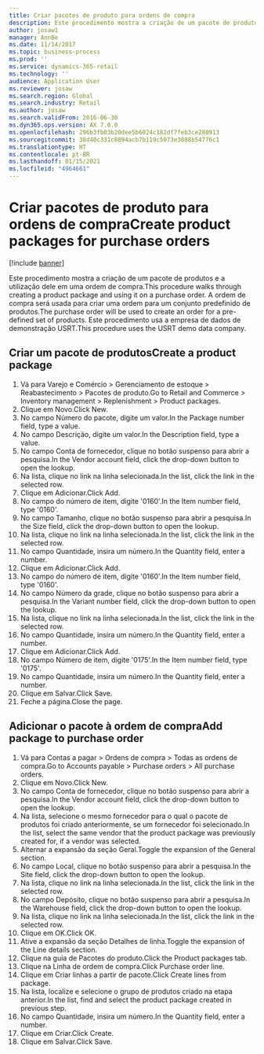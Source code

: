 ```yaml
---
title: Criar pacotes de produto para ordens de compra
description: Este procedimento mostra a criação de um pacote de produtos e a utilização dele em uma ordem de compra.
author: josaw1
manager: AnnBe
ms.date: 11/14/2017
ms.topic: business-process
ms.prod: ''
ms.service: dynamics-365-retail
ms.technology: ''
audience: Application User
ms.reviewer: josaw
ms.search.region: Global
ms.search.industry: Retail
ms.author: josaw
ms.search.validFrom: 2016-06-30
ms.dyn365.ops.version: AX 7.0.0
ms.openlocfilehash: 296b3fb03b20dee5b6024c182df7feb3ce280913
ms.sourcegitcommit: 38d40c331c8894acb7b119c5073e3088b54776c1
ms.translationtype: HT
ms.contentlocale: pt-BR
ms.lasthandoff: 01/15/2021
ms.locfileid: "4964661"
---
```

# <a name="create-product-packages-for-purchase-orders"></a><span data-ttu-id="7f77d-103">Criar pacotes de produto para ordens de compra</span><span class="sxs-lookup"><span data-stu-id="7f77d-103">Create product packages for purchase orders</span></span>

[!include [banner](../includes/banner.md)]

<span data-ttu-id="7f77d-104">Este procedimento mostra a criação de um pacote de produtos e a utilização dele em uma ordem de compra.</span><span class="sxs-lookup"><span data-stu-id="7f77d-104">This procedure walks through creating a product package and using it on a purchase order.</span></span> <span data-ttu-id="7f77d-105">A ordem de compra será usada para criar uma ordem para um conjunto predefinido de produtos.</span><span class="sxs-lookup"><span data-stu-id="7f77d-105">The purchase order will be used to create an order for a pre-defined set of products.</span></span> <span data-ttu-id="7f77d-106">Este procedimento usa a empresa de dados de demonstração USRT.</span><span class="sxs-lookup"><span data-stu-id="7f77d-106">This procedure uses the USRT demo data company.</span></span>


## <a name="create-a-product-package"></a><span data-ttu-id="7f77d-107">Criar um pacote de produtos</span><span class="sxs-lookup"><span data-stu-id="7f77d-107">Create a product package</span></span>
1. <span data-ttu-id="7f77d-108">Vá para Varejo e Comércio > Gerenciamento de estoque > Reabastecimento > Pacotes de produto.</span><span class="sxs-lookup"><span data-stu-id="7f77d-108">Go to Retail and Commerce > Inventory management > Replenishment > Product packages.</span></span>
2. <span data-ttu-id="7f77d-109">Clique em Novo.</span><span class="sxs-lookup"><span data-stu-id="7f77d-109">Click New.</span></span>
3. <span data-ttu-id="7f77d-110">No campo Número do pacote, digite um valor.</span><span class="sxs-lookup"><span data-stu-id="7f77d-110">In the Package number field, type a value.</span></span>
4. <span data-ttu-id="7f77d-111">No campo Descrição, digite um valor.</span><span class="sxs-lookup"><span data-stu-id="7f77d-111">In the Description field, type a value.</span></span>
5. <span data-ttu-id="7f77d-112">No campo Conta de fornecedor, clique no botão suspenso para abrir a pesquisa.</span><span class="sxs-lookup"><span data-stu-id="7f77d-112">In the Vendor account field, click the drop-down button to open the lookup.</span></span>
6. <span data-ttu-id="7f77d-113">Na lista, clique no link na linha selecionada.</span><span class="sxs-lookup"><span data-stu-id="7f77d-113">In the list, click the link in the selected row.</span></span>
7. <span data-ttu-id="7f77d-114">Clique em Adicionar.</span><span class="sxs-lookup"><span data-stu-id="7f77d-114">Click Add.</span></span>
8. <span data-ttu-id="7f77d-115">No campo do número de item, digite '0160'.</span><span class="sxs-lookup"><span data-stu-id="7f77d-115">In the Item number field, type '0160'.</span></span>
9. <span data-ttu-id="7f77d-116">No campo Tamanho, clique no botão suspenso para abrir a pesquisa.</span><span class="sxs-lookup"><span data-stu-id="7f77d-116">In the Size field, click the drop-down button to open the lookup.</span></span>
10. <span data-ttu-id="7f77d-117">Na lista, clique no link na linha selecionada.</span><span class="sxs-lookup"><span data-stu-id="7f77d-117">In the list, click the link in the selected row.</span></span>
11. <span data-ttu-id="7f77d-118">No campo Quantidade, insira um número.</span><span class="sxs-lookup"><span data-stu-id="7f77d-118">In the Quantity field, enter a number.</span></span>
12. <span data-ttu-id="7f77d-119">Clique em Adicionar.</span><span class="sxs-lookup"><span data-stu-id="7f77d-119">Click Add.</span></span>
13. <span data-ttu-id="7f77d-120">No campo do número de item, digite '0160'.</span><span class="sxs-lookup"><span data-stu-id="7f77d-120">In the Item number field, type '0160'.</span></span>
14. <span data-ttu-id="7f77d-121">No campo Número da grade, clique no botão suspenso para abrir a pesquisa.</span><span class="sxs-lookup"><span data-stu-id="7f77d-121">In the Variant number field, click the drop-down button to open the lookup.</span></span>
15. <span data-ttu-id="7f77d-122">Na lista, clique no link na linha selecionada.</span><span class="sxs-lookup"><span data-stu-id="7f77d-122">In the list, click the link in the selected row.</span></span>
16. <span data-ttu-id="7f77d-123">No campo Quantidade, insira um número.</span><span class="sxs-lookup"><span data-stu-id="7f77d-123">In the Quantity field, enter a number.</span></span>
17. <span data-ttu-id="7f77d-124">Clique em Adicionar.</span><span class="sxs-lookup"><span data-stu-id="7f77d-124">Click Add.</span></span>
18. <span data-ttu-id="7f77d-125">No campo Número de item, digite '0175'.</span><span class="sxs-lookup"><span data-stu-id="7f77d-125">In the Item number field, type '0175'.</span></span>
19. <span data-ttu-id="7f77d-126">No campo Quantidade, insira um número.</span><span class="sxs-lookup"><span data-stu-id="7f77d-126">In the Quantity field, enter a number.</span></span>
20. <span data-ttu-id="7f77d-127">Clique em Salvar.</span><span class="sxs-lookup"><span data-stu-id="7f77d-127">Click Save.</span></span>
21. <span data-ttu-id="7f77d-128">Feche a página.</span><span class="sxs-lookup"><span data-stu-id="7f77d-128">Close the page.</span></span>

## <a name="add-package-to-purchase-order"></a><span data-ttu-id="7f77d-129">Adicionar o pacote à ordem de compra</span><span class="sxs-lookup"><span data-stu-id="7f77d-129">Add package to purchase order</span></span>
1. <span data-ttu-id="7f77d-130">Vá para Contas a pagar > Ordens de compra > Todas as ordens de compra.</span><span class="sxs-lookup"><span data-stu-id="7f77d-130">Go to Accounts payable > Purchase orders > All purchase orders.</span></span>
2. <span data-ttu-id="7f77d-131">Clique em Novo.</span><span class="sxs-lookup"><span data-stu-id="7f77d-131">Click New.</span></span>
3. <span data-ttu-id="7f77d-132">No campo Conta de fornecedor, clique no botão suspenso para abrir a pesquisa.</span><span class="sxs-lookup"><span data-stu-id="7f77d-132">In the Vendor account field, click the drop-down button to open the lookup.</span></span>
4. <span data-ttu-id="7f77d-133">Na lista, selecione o mesmo fornecedor para o qual o pacote de produtos foi criado anteriormente, se um fornecedor foi selecionado.</span><span class="sxs-lookup"><span data-stu-id="7f77d-133">In the list, select the same vendor that the product package was previously created for, if a vendor was selected.</span></span>
5. <span data-ttu-id="7f77d-134">Alternar a expansão da seção Geral.</span><span class="sxs-lookup"><span data-stu-id="7f77d-134">Toggle the expansion of the General section.</span></span>
6. <span data-ttu-id="7f77d-135">No campo Local, clique no botão suspenso para abrir a pesquisa.</span><span class="sxs-lookup"><span data-stu-id="7f77d-135">In the Site field, click the drop-down button to open the lookup.</span></span>
7. <span data-ttu-id="7f77d-136">Na lista, clique no link na linha selecionada.</span><span class="sxs-lookup"><span data-stu-id="7f77d-136">In the list, click the link in the selected row.</span></span>
8. <span data-ttu-id="7f77d-137">No campo Depósito, clique no botão suspenso para abrir a pesquisa.</span><span class="sxs-lookup"><span data-stu-id="7f77d-137">In the Warehouse field, click the drop-down button to open the lookup.</span></span>
9. <span data-ttu-id="7f77d-138">Na lista, clique no link na linha selecionada.</span><span class="sxs-lookup"><span data-stu-id="7f77d-138">In the list, click the link in the selected row.</span></span>
10. <span data-ttu-id="7f77d-139">Clique em OK.</span><span class="sxs-lookup"><span data-stu-id="7f77d-139">Click OK.</span></span>
11. <span data-ttu-id="7f77d-140">Ative a expansão da seção Detalhes de linha.</span><span class="sxs-lookup"><span data-stu-id="7f77d-140">Toggle the expansion of the Line details section.</span></span>
12. <span data-ttu-id="7f77d-141">Clique na guia de Pacotes do produto.</span><span class="sxs-lookup"><span data-stu-id="7f77d-141">Click the Product packages tab.</span></span>
13. <span data-ttu-id="7f77d-142">Clique na Linha de ordem de compra.</span><span class="sxs-lookup"><span data-stu-id="7f77d-142">Click Purchase order line.</span></span>
14. <span data-ttu-id="7f77d-143">Clique em Criar linhas a partir de pacote.</span><span class="sxs-lookup"><span data-stu-id="7f77d-143">Click Create lines from package.</span></span>
15. <span data-ttu-id="7f77d-144">Na lista, localize e selecione o grupo de produtos criado na etapa anterior.</span><span class="sxs-lookup"><span data-stu-id="7f77d-144">In the list, find and select the product package created in previous step.</span></span>
16. <span data-ttu-id="7f77d-145">No campo Quantidade, insira um número.</span><span class="sxs-lookup"><span data-stu-id="7f77d-145">In the Quantity field, enter a number.</span></span>
17. <span data-ttu-id="7f77d-146">Clique em Criar.</span><span class="sxs-lookup"><span data-stu-id="7f77d-146">Click Create.</span></span>
18. <span data-ttu-id="7f77d-147">Clique em Salvar.</span><span class="sxs-lookup"><span data-stu-id="7f77d-147">Click Save.</span></span>


